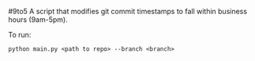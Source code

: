 #9to5
A script that modifies git commit timestamps to fall within business hours (9am-5pm).

To run:

```
python main.py <path to repo> --branch <branch>
```